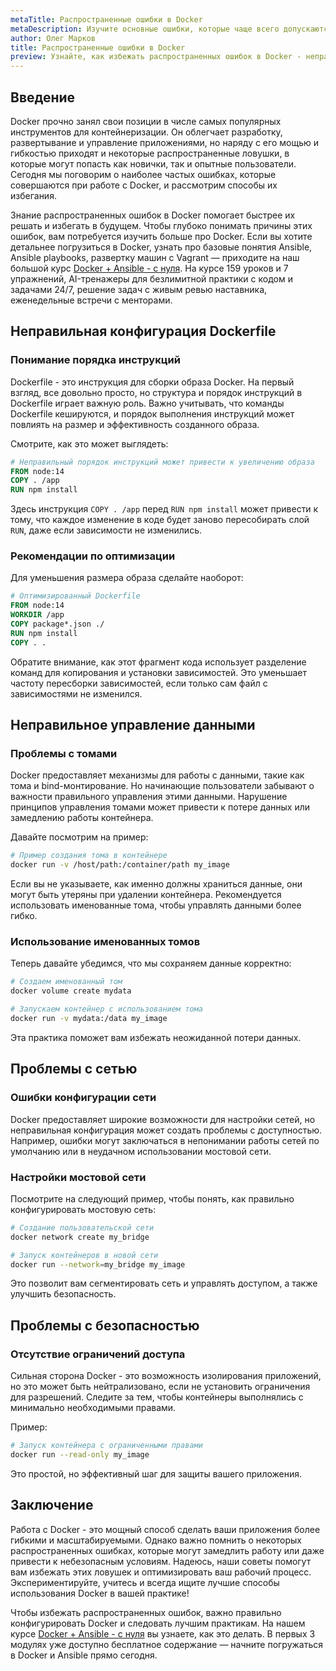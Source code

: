 ```yaml
---
metaTitle: Распространенные ошибки в Docker
metaDescription: Изучите основные ошибки, которые чаще всего допускаются при работе с Docker - от неправильной конфигурации Dockerfiles до проблем с сетью и безопасностью. Узнайте, как их избежать и оптимизировать ваш рабочий процесс.
author: Олег Марков
title: Распространенные ошибки в Docker
preview: Узнайте, как избежать распространенных ошибок в Docker - неправильная конфигурация Dockerfiles, проблемы с сетью и безопасностью. Оптимизируйте ваш рабочий процесс.
---
```


## Введение

Docker прочно занял свои позиции в числе самых популярных инструментов для контейнеризации. Он облегчает разработку, развертывание и управление приложениями, но наряду с его мощью и гибкостью приходят и некоторые распространенные ловушки, в которые могут попасть как новички, так и опытные пользователи. Сегодня мы поговорим о наиболее частых ошибках, которые совершаются при работе с Docker, и рассмотрим способы их избегания.

Знание распространенных ошибок в Docker помогает быстрее их решать и избегать в будущем. Чтобы глубоко понимать причины этих ошибок, вам потребуется изучить больше про Docker. Если вы хотите детальнее погрузиться в Docker, узнать про базовые понятия Ansible, Ansible playbooks, развертку машин с Vagrant — приходите на наш большой курс [Docker + Ansible - с нуля](https://purpleschool.ru/course/docker). На курсе 159 уроков и 7 упражнений, AI-тренажеры для безлимитной практики с кодом и задачами 24/7, решение задач с живым ревью наставника, еженедельные встречи с менторами.

## Неправильная конфигурация Dockerfile

### Понимание порядка инструкций

Dockerfile - это инструкция для сборки образа Docker. На первый взгляд, все довольно просто, но структура и порядок инструкций в Dockerfile играет важную роль. Важно учитывать, что команды Dockerfile кешируются, и порядок выполнения инструкций может повлиять на размер и эффективность созданного образа.

Смотрите, как это может выглядеть:

```Dockerfile
# Неправильный порядок инструкций может привести к увеличению образа
FROM node:14
COPY . /app
RUN npm install
```

Здесь инструкция `COPY . /app` перед `RUN npm install` может привести к тому, что каждое изменение в коде будет заново пересобирать слой `RUN`, даже если зависимости не изменились.

### Рекомендации по оптимизации

Для уменьшения размера образа сделайте наоборот:

```Dockerfile
# Оптимизированный Dockerfile
FROM node:14
WORKDIR /app
COPY package*.json ./
RUN npm install
COPY . .
```

Обратите внимание, как этот фрагмент кода использует разделение команд для копирования и установки зависимостей. Это уменьшает частоту пересборки зависимостей, если только сам файл с зависимостями не изменился.

## Неправильное управление данными

### Проблемы с томами

Docker предоставляет механизмы для работы с данными, такие как тома и bind-монтирование. Но начинающие пользователи забывают о важности правильного управления этими данными. Нарушение принципов управления томами может привести к потере данных или замедлению работы контейнера.

Давайте посмотрим на пример:

```sh
# Пример создания тома в контейнере
docker run -v /host/path:/container/path my_image
```

Если вы не указываете, как именно должны храниться данные, они могут быть утеряны при удалении контейнера. Рекомендуется использовать именованные тома, чтобы управлять данными более гибко.

### Использование именованных томов

Теперь давайте убедимся, что мы сохраняем данные корректно:

```sh
# Создаем именованный том
docker volume create mydata

# Запускаем контейнер с использованием тома
docker run -v mydata:/data my_image
```

Эта практика поможет вам избежать неожиданной потери данных.

## Проблемы с сетью

### Ошибки конфигурации сети

Docker предоставляет широкие возможности для настройки сетей, но неправильная конфигурация может создать проблемы с доступностью. Например, ошибки могут заключаться в непонимании работы сетей по умолчанию или в неудачном использовании мостовой сети.

### Настройки мостовой сети

Посмотрите на следующий пример, чтобы понять, как правильно конфигурировать мостовую сеть:

```sh
# Создание пользовательской сети
docker network create my_bridge

# Запуск контейнеров в новой сети
docker run --network=my_bridge my_image
```

Это позволит вам сегментировать сеть и управлять доступом, а также улучшить безопасность.

## Проблемы с безопасностью

### Отсутствие ограничений доступа

Сильная сторона Docker - это возможность изолирования приложений, но это может быть нейтрализовано, если не установить ограничения для разрешений. Следите за тем, чтобы контейнеры выполнялись с минимально необходимыми правами.

Пример:

```sh
# Запуск контейнера с ограниченными правами
docker run --read-only my_image
```

Это простой, но эффективный шаг для защиты вашего приложения.

## Заключение

Работа с Docker - это мощный способ сделать ваши приложения более гибкими и масштабируемыми. Однако важно помнить о некоторых распространенных ошибках, которые могут замедлить работу или даже привести к небезопасным условиям. Надеюсь, наши советы помогут вам избежать этих ловушек и оптимизировать ваш рабочий процесс. Экспериментируйте, учитесь и всегда ищите лучшие способы использования Docker в вашей практике!

Чтобы избежать распространенных ошибок, важно правильно конфигурировать Docker и следовать лучшим практикам. На нашем курсе [Docker + Ansible - с нуля](https://purpleschool.ru/course/docker) вы узнаете, как это делать. В первых 3 модулях уже доступно бесплатное содержание — начните погружаться в Docker и Ansible прямо сегодня.
